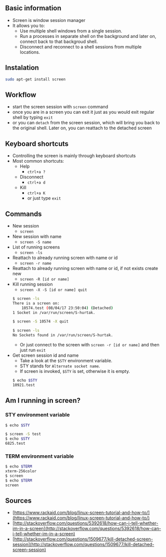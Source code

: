 ## Basic information

- Screen is window session manager
- It allows you to:
    - Use multiple shell windows from a single session.
    - Run a processes in separate shell on the background and later on, connect back to that backgroud shell.
    - Disconnect and reconnect to a shell sessions from multiple locations.

## Instalation

```bash
sudo apt-get install screen
```

## Workflow

- start the screen session with `screen` command
- once you are in a screen you can exit it just as you would exit regular shell by typing `exit`
- or you can `detach` from the screen session, which will bring you back to the original shell. Later on, you can reattach to the detached screen

## Keyboard shortcuts

- Controlling the screen is mainly through keyboard shortcuts
- Most common shortcuts:
    - Help
        - `ctrl+a ?`
    - Disconnect
        - `ctrl+a d`
    - Kill
        - `ctrl+a K`
        - or just type `exit`

## Commands

- New session
    - `screen`
- New session with name
    - `screen -S name`
- List of running screens
    - `screen -ls`
- Reattach to already running screen with name or id
    - `screen -r name`
- Reattach to already running screen with name or id, if not exists create new
    - `screen -R [id or name]`
- Kill running session
    - `screen -X -S [id or name] quit`
    ```bash
    $ screen -ls
    There is a screen on:
        10574.test (08/04/17 23:50:04) (Detached)
    1 Socket in /var/run/screen/S-hurtak.

    $ screen -S 10574 -X quit

    $ screen -ls
    No Sockets found in /var/run/screen/S-hurtak.
    ```
    - Or just connect to the screen with `screen -r [id or name]` and then just run `exit`
- Get screen session id and name
    - Take a look at the `$STY` environment variable.
    - STY stands for `Alternate socket name`.
    - If screen is invoked, `$STY` is set, otherwise it is empty.
    ```bash
    $ echo $STY
    10921.test
    ```

## Am I running in screen?

### STY environment variable

```bash
$ echo $STY

$ screen -S test
$ echo $STY
6825.test
```

### TERM environment variable

```bash
$ echo $TERM
xterm-256color
$ screen
$ echo $TERM
screen
```

## Sources

- [https://www.rackaid.com/blog/linux-screen-tutorial-and-how-to/](https://www.rackaid.com/blog/linux-screen-tutorial-and-how-to/)
- [http://stackoverflow.com/questions/5392618/how-can-i-tell-whether-im-in-a-screen](http://stackoverflow.com/questions/5392618/how-can-i-tell-whether-im-in-a-screen)
- [http://stackoverflow.com/questions/1509677/kill-detached-screen-session](http://stackoverflow.com/questions/1509677/kill-detached-screen-session)

